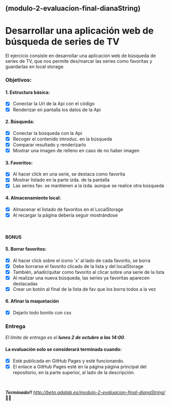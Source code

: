 ## (modulo-2-evaluacion-final-dianaString)

# Desarrollar una aplicación web de búsqueda de series de TV

El ejercicio consiste en desarrollar una aplicación web de búsqueda de series de TV, que nos permite
des/marcar las series como favoritas y guardarlas en local storage.

### Objetivos:

#### 1. Estructura básica:
- [x] Conectar la Url de la Api con el código
- [x] Renderizar en pantalla los datos de la Api

#### 2. Búsqueda:
- [x] Conectar la búsqueda con la Api
- [x] Recoger el contenido introduc. en la búsqueda
- [x] Comparar resultado y renderizarlo
- [x] Mostrar una imagen de relleno en caso de no haber imagen

#### 3. Favoritos:
- [x] Al hacer click en una serie, se destaca como favorita
- [x] Mostrar listado en la parte izda. de la pantalla
- [x] Las series fav. se mantienen a la izda. aunque se realice otra búsqueda

#### 4. Almacenamiento local:
- [x] Almacenar el listado de favoritos en el LocalStorage
- [x] Al recargar la página debería seguir mostrándose  

<br>

#### BONUS
#### 5. Borrar favoritos:
- [x] Al hacer click sobre el icono 'x' al lado de cada favorito, se borra
- [x] Debe borrarse el favorito clicado de la lista y del localStorage
- [x] También, añadir/quitar como favorito al clicar sobre una serie de la lista
- [x] Al realizar una nueva búsqueda, las series ya favoritas aparecen destacadas
- [x] Crear un botón al final de la lista de fav que los borra todos a la vez

#### 6. Afinar la maquetación
- [x] Dejarlo todo bonito con css

### Entrega
*El límite de entrega es el **lunes 2 de octubre a las 14:00**.*

#### La evaluación solo se considerará terminada cuando:
- [x] Esté publicada en GitHub Pages y esté funcionando.
- [x] El enlace a GitHub Pages esté en la página página principal del repositorio, en la parte superior, al lado de la descripción.

<br>

_**Terminado!!** http://beta.adalab.es/modulo-2-evaluacion-final-dianaString/_  🥳🥳
